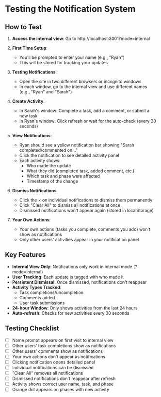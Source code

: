# Testing the Notification System

## How to Test

1. **Access the internal view**: Go to http://localhost:3001?mode=internal

2. **First Time Setup**: 
   - You'll be prompted to enter your name (e.g., "Ryan")
   - This will be stored for tracking your updates

3. **Testing Notifications**:
   - Open the site in two different browsers or incognito windows
   - In each window, go to the internal view and use different names (e.g., "Ryan" and "Sarah")
   
4. **Create Activity**:
   - In Sarah's window: Complete a task, add a comment, or submit a new task
   - In Ryan's window: Click refresh or wait for the auto-check (every 30 seconds)
   
5. **View Notifications**:
   - Ryan should see a yellow notification bar showing "Sarah completed/commented on..."
   - Click the notification to see detailed activity panel
   - Each activity shows:
     - Who made the update
     - What they did (completed task, added comment, etc.)
     - Which task and phase were affected
     - Timestamp of the change
   
6. **Dismiss Notifications**:
   - Click the × on individual notifications to dismiss them permanently
   - Click "Clear All" to dismiss all notifications at once
   - Dismissed notifications won't appear again (stored in localStorage)
   
7. **Your Own Actions**:
   - Your own actions (tasks you complete, comments you add) won't show as notifications
   - Only other users' activities appear in your notification panel

## Key Features

- **Internal View Only**: Notifications only work in internal mode (?mode=internal)
- **User Tracking**: Each update is tagged with who made it
- **Persistent Dismissal**: Once dismissed, notifications don't reappear
- **Activity Types Tracked**:
  - Task completions/uncompletion
  - Comments added
  - User task submissions
- **24-hour Window**: Only shows activities from the last 24 hours
- **Auto-refresh**: Checks for new activities every 30 seconds

## Testing Checklist

- [ ] Name prompt appears on first visit to internal view
- [ ] Other users' task completions show as notifications
- [ ] Other users' comments show as notifications
- [ ] Your own actions don't appear as notifications
- [ ] Clicking notification opens detailed panel
- [ ] Individual notifications can be dismissed
- [ ] "Clear All" removes all notifications
- [ ] Dismissed notifications don't reappear after refresh
- [ ] Activity shows correct user name, task, and phase
- [ ] Orange dot appears on phases with new activity